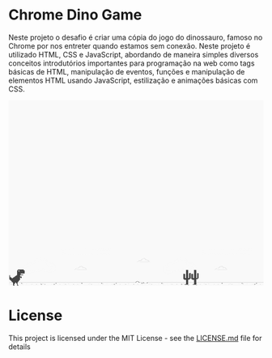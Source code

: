 # Chrome Dino Game 
Neste projeto o desafio é criar uma cópia do jogo do dinossauro, famoso no Chrome por nos entreter quando estamos sem conexão. Neste projeto é utilizado HTML, CSS e JavaScript, abordando de maneira simples diversos conceitos introdutórios importantes para programação na web como tags básicas de HTML, manipulação de eventos, funções e manipulação de elementos HTML usando JavaScript, estilização e animações básicas com CSS.

![screenshot](example.png?raw=true "screenshot")

# License
This project is licensed under the MIT License - see the [LICENSE.md](LICENSE.md) file for details
